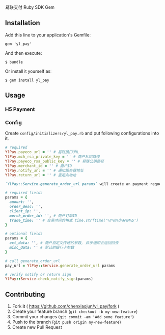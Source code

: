 易联支付 Ruby SDK Gem

## Installation

Add this line to your application's Gemfile:

    gem 'yl_pay'

And then execute:

    $ bundle

Or install it yourself as:

    $ gem install yl_pay

## Usage
### H5 Payment

### Config

Create `config/initializers/yl_pay.rb` and put following configurations into it.

```ruby
# required
YlPay.payeco_url = '' # 易联接口URL
YlPay.mch_rsa_private_key = '' # 商户私钥路径
YlPay.payeco_rsa_public_key = '' # 易联公钥路径 
YlPay.merchant_id = '' # 商户ID
YlPay.notify_url = '' # 通知服务器地址
YlPay.return_url = '' # 重定向地址

`YlPay::Service.generate_order_url params` will create an payment request and return a pay url.

# required fields
params = {
  amount: '',
  order_desc: '',
  client_ip: '',
  merch_order_id: '', # 商户订单ID
  trade_time: '' # 交易时间的格式 time.strftime('%Y%m%d%H%M%S')
}

# optional fields 
params = {
  ext_data: '', # 商户自定义传递的参数, 异步通知会返回回去
  misc_data: '' # 默认的银行卡参数
}

# call generate_order_url
pay_url = YlPay::Service.generate_order_url params

# verify notify or return sign
YlPay::Service.check_notify_sign(params)
```



## Contributing

1. Fork it ( https://github.com/chenxiaojun/yl_pay/fork )
2. Create your feature branch (`git checkout -b my-new-feature`)
3. Commit your changes (`git commit -am 'Add some feature'`)
4. Push to the branch (`git push origin my-new-feature`)
5. Create new Pull Request
